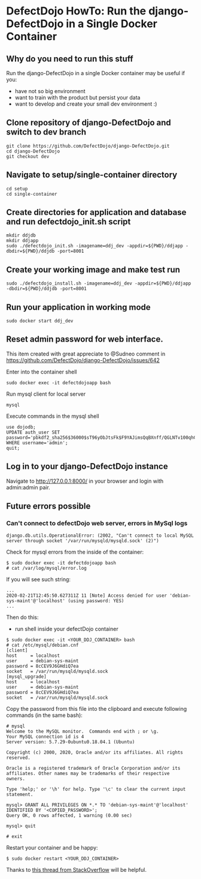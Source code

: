 # DefectDojo HowTo: Run the django-DefectDojo in a Single Docker Container

## Why do you need to run this stuff
Run the django-DefectDojo in a single Docker container may be useful if you:
* have not so big environment
* want to train with the product but persist your data
* want to develop and create your small dev environment :)

## Clone repository of django-DefectDojo and switch to dev branch
```
git clone https://github.com/DefectDojo/django-DefectDojo.git
cd django-DefectDojo
git checkout dev
```

## Navigate to setup/single-container directory
```
cd setup
cd single-container
```

## Create directories for application and database and run defectdojo_init.sh script

```
mkdir ddjdb
mkdir ddjapp
sudo ./defectdojo_init.sh -imagename=ddj_dev -appdir=${PWD}/ddjapp -dbdir=${PWD}/ddjdb -port=8001
```

## Create your working image and make test run

```
sudo ./defectdojo_install.sh -imagename=ddj_dev -appdir=${PWD}/ddjapp -dbdir=${PWD}/ddjdb -port=8001
```

## Run your application in working mode

```
sudo docker start ddj_dev
```

## Reset admin password for web interface.

This item created with great appreciate to @Sudneo comment in https://github.com/DefectDojo/django-DefectDojo/issues/642

Enter into the container shell

```
sudo docker exec -it defectdojoapp bash
```

Run mysql client for local server

```
mysql
```

Execute commands in the mysql shell

```
use dojodb;
UPDATE auth_user SET password='pbkdf2_sha256$36000$sT96yObJtsFk$F9YAJimsQqBXnff/QGLNTv100qhCNl/23hoBuNtSNZU=' WHERE username='admin';
quit;
```

## Log in to your django-DefectDojo instance

Navigate to http://127.0.0.1:8000/ in your browser and login with admin:admin pair.

## Future errors possible

### Can't connect to defectDojo web server, errors in MySql logs
```
django.db.utils.OperationalError: (2002, "Can't connect to local MySQL server through socket '/var/run/mysqld/mysqld.sock' (2)")
```

Check for mysql errors from the inside of the container:

```
$ sudo docker exec -it defectdojoapp bash
# cat /var/log/mysql/error.log
```

If you will see such string:

```
...
2020-02-21T12:45:50.627311Z 11 [Note] Access denied for user 'debian-sys-maint'@'localhost' (using password: YES)
...
```

Then do this:

* run shell inside your defectDojo container
```
$ sudo docker exec -it <YOUR_DDJ_CONTAINER> bash
# cat /etc/mysql/debian.cnf
[client]
host     = localhost
user     = debian-sys-maint
password = 8cCEV9J6GHdiQ7ea
socket   = /var/run/mysqld/mysqld.sock
[mysql_upgrade]
host     = localhost
user     = debian-sys-maint
password = 8cCEV9J6GHdiQ7ea
socket   = /var/run/mysqld/mysqld.sock
```
Copy the password from this file into the clipboard and execute following commands (in the same bash):
```
# mysql
Welcome to the MySQL monitor.  Commands end with ; or \g.
Your MySQL connection id is 4
Server version: 5.7.29-0ubuntu0.18.04.1 (Ubuntu)

Copyright (c) 2000, 2020, Oracle and/or its affiliates. All rights reserved.

Oracle is a registered trademark of Oracle Corporation and/or its
affiliates. Other names may be trademarks of their respective
owners.

Type 'help;' or '\h' for help. Type '\c' to clear the current input statement.

mysql> GRANT ALL PRIVILEGES ON *.* TO 'debian-sys-maint'@'localhost' IDENTIFIED BY '<COPIED_PASSWORD>';
Query OK, 0 rows affected, 1 warning (0.00 sec)

mysql> quit

# exit
```

Restart your container and be happy:
```
$ sudo docker restart <YOUR_DDJ_CONTAINER>
```
Thanks to [this thread from StackOverflow](https://stackoverflow.com/questions/11644300/access-denied-for-user-debian-sys-maint) will be helpful.
